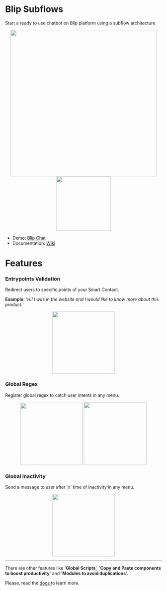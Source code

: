 # Blip Subflows

Start a ready to use chatbot on Blip platform using a subflow architecture.

<p align='center'>
 <img src='https://s3-sa-east-1.amazonaws.com/i.imgtake.takenet.com.br/by5frerj.ayj/achitecture_demo.png' width='470'>
 <img src='https://i.imgur.com/bdXOqY4.gif' width='175'>
</p>

- Demo: <a href='https://bruno-nakayabu-dd677.chat.blip.ai/?appKey=c3ViZmxvd3N0ZW1wbGF0ZXJvdXRlcnYxOjZiM2Y4MGU0LWRkNGMtNDM1Zi05NzcyLWE1NzBmMTEzZDNmZQ==' target='_blank'> Blip Chat </a>
- Documentation: <a href='https://github.com/brbnk/blip-subflows/wiki' target='_blank'> Wiki </a>

# Features

### Entrypoints Validation
Redirect users to specific points of your Smart Contact.

**Example**: '_Hi! I was in the website and I would like to know more about this product._'

<p align='center'>
 <img src='https://i.imgur.com/0fUJkqW.gif' width='200'>
</p>

### Global Regex
Register global regex to catch user intents in any menu.

<p align='center'>
  <img src='https://i.imgur.com/oCQVNrC.gif' width='200'>
 <img src='https://i.imgur.com/K9oozRd.gif' width='202'>
</p>

### Global Inactivity
Send a message to user after 'x' time of inactivity in any menu.

<p align='center'>
 <img src='https://i.imgur.com/MVWpXWD.gif' width='200'>
</p>

---

There are other features like '**Global Scripts**', '**Copy and Paste components to boost productivity**' and '**Modules to avoid duplications**'. 

Please, read the <a href='https://github.com/brbnk/blip-subflows/wiki' target='_blank'> docs </a> to learn more.
